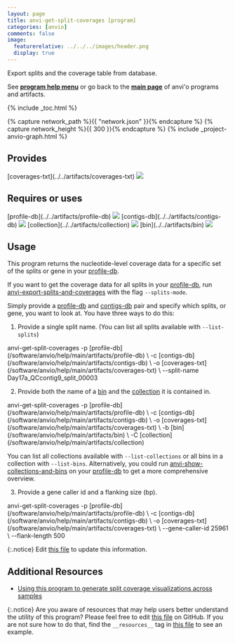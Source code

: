 ```yaml
---
layout: page
title: anvi-get-split-coverages [program]
categories: [anvio]
comments: false
image:
  featurerelative: ../../../images/header.png
  display: true
---
```


Export splits and the coverage table from database.

See **[program help menu](../../../vignette#anvi-get-split-coverages)** or go back to the **[main page](../../)** of anvi'o programs and artifacts.


{% include _toc.html %}
<div id="svg" class="subnetwork"></div>
{% capture network_path %}{{ "network.json" }}{% endcapture %}
{% capture network_height %}{{ 300 }}{% endcapture %}
{% include _project-anvio-graph.html %}


## Provides

<p style="text-align: left" markdown="1"><span class="artifact-p">[coverages-txt](../../artifacts/coverages-txt) <img src="../../images/icons/TXT.png" class="artifact-icon-mini" /></span></p>

## Requires or uses

<p style="text-align: left" markdown="1"><span class="artifact-r">[profile-db](../../artifacts/profile-db) <img src="../../images/icons/DB.png" class="artifact-icon-mini" /></span> <span class="artifact-r">[contigs-db](../../artifacts/contigs-db) <img src="../../images/icons/DB.png" class="artifact-icon-mini" /></span> <span class="artifact-r">[collection](../../artifacts/collection) <img src="../../images/icons/COLLECTION.png" class="artifact-icon-mini" /></span> <span class="artifact-r">[bin](../../artifacts/bin) <img src="../../images/icons/BIN.png" class="artifact-icon-mini" /></span></p>

## Usage


This program returns the nucleotide-level coverage data for a specific set of the splits or gene in your <span class="artifact-n">[profile-db](/software/anvio/help/main/artifacts/profile-db)</span>. 

If you want to get the coverage data for all splits in your <span class="artifact-n">[profile-db](/software/anvio/help/main/artifacts/profile-db)</span>, run <span class="artifact-n">[anvi-export-splits-and-coverages](/software/anvio/help/main/programs/anvi-export-splits-and-coverages)</span> with the flag `--splits-mode`. 

Simply provide a <span class="artifact-n">[profile-db](/software/anvio/help/main/artifacts/profile-db)</span> and <span class="artifact-n">[contigs-db](/software/anvio/help/main/artifacts/contigs-db)</span> pair and specify which splits, or gene, you want to look at. You have three ways to do this: 

1.  Provide a single split name. (You can list all splits available with `--list-splits`)

<div class="codeblock" markdown="1">
anvi&#45;get&#45;split&#45;coverages &#45;p <span class="artifact&#45;n">[profile&#45;db](/software/anvio/help/main/artifacts/profile&#45;db)</span> \
                         &#45;c <span class="artifact&#45;n">[contigs&#45;db](/software/anvio/help/main/artifacts/contigs&#45;db)</span> \
                         &#45;o <span class="artifact&#45;n">[coverages&#45;txt](/software/anvio/help/main/artifacts/coverages&#45;txt)</span> \ 
                         &#45;&#45;split&#45;name Day17a_QCcontig9_split_00003
</div>


2. Provide both the name of a <span class="artifact-n">[bin](/software/anvio/help/main/artifacts/bin)</span> and the <span class="artifact-n">[collection](/software/anvio/help/main/artifacts/collection)</span> it is contained in. 

<div class="codeblock" markdown="1">
anvi&#45;get&#45;split&#45;coverages &#45;p <span class="artifact&#45;n">[profile&#45;db](/software/anvio/help/main/artifacts/profile&#45;db)</span> \
                         &#45;c <span class="artifact&#45;n">[contigs&#45;db](/software/anvio/help/main/artifacts/contigs&#45;db)</span> \
                         &#45;o <span class="artifact&#45;n">[coverages&#45;txt](/software/anvio/help/main/artifacts/coverages&#45;txt)</span> \ 
                         &#45;b <span class="artifact&#45;n">[bin](/software/anvio/help/main/artifacts/bin)</span> \
                         &#45;C <span class="artifact&#45;n">[collection](/software/anvio/help/main/artifacts/collection)</span>
</div>

You can list all collections available with `--list-collections` or all bins in a collection with `--list-bins`. Alternatively, you could run <span class="artifact-n">[anvi-show-collections-and-bins](/software/anvio/help/main/programs/anvi-show-collections-and-bins)</span> on your <span class="artifact-n">[profile-db](/software/anvio/help/main/artifacts/profile-db)</span> to get a more comprehensive overview. 

3. Provide a gene caller id and a flanking size (bp).

<div class="codeblock" markdown="1">
anvi&#45;get&#45;split&#45;coverages &#45;p <span class="artifact&#45;n">[profile&#45;db](/software/anvio/help/main/artifacts/profile&#45;db)</span> \
                         &#45;c <span class="artifact&#45;n">[contigs&#45;db](/software/anvio/help/main/artifacts/contigs&#45;db)</span> \
                         &#45;o <span class="artifact&#45;n">[coverages&#45;txt](/software/anvio/help/main/artifacts/coverages&#45;txt)</span> \ 
                         &#45;&#45;gene&#45;caller&#45;id 25961 \
                         &#45;&#45;flank&#45;length 500
</div>


{:.notice}
Edit [this file](https://github.com/merenlab/anvio/tree/master/anvio/docs/programs/anvi-get-split-coverages.md) to update this information.


## Additional Resources


* [Using this program to generate split coverage visualizations across samples](http://merenlab.org/2019/11/25/visualizing-coverages/#visualize-only-the-coverage-of-a-split-across-samples)


{:.notice}
Are you aware of resources that may help users better understand the utility of this program? Please feel free to edit [this file](https://github.com/merenlab/anvio/tree/master/bin/anvi-get-split-coverages) on GitHub. If you are not sure how to do that, find the `__resources__` tag in [this file](https://github.com/merenlab/anvio/blob/master/bin/anvi-interactive) to see an example.
